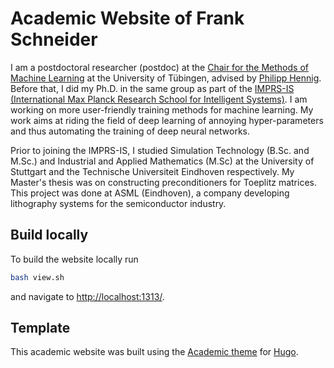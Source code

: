 # Academic Website of Frank Schneider

I am a postdoctoral researcher (postdoc) at the [Chair for the Methods of Machine Learning](https://uni-tuebingen.de/en/faculties/faculty-of-science/departments/computer-science/lehrstuehle/methods-of-machine-learning/ "Methods of Machine Learning") at the University of Tübingen, advised by [Philipp Hennig](https://uni-tuebingen.de/en/fakultaeten/mathematisch-naturwissenschaftliche-fakultaet/fachbereiche/informatik/lehrstuehle/methoden-des-maschinellen-lernens/personen/philipp-hennig/). Before that, I did my Ph.D. in the same group as part of the [IMPRS-IS (International Max Planck Research School for Intelligent Systems)](http://imprs.is.mpg.de "IMPRS-IS"). I am working on more user-friendly training methods for machine learning. My work aims at riding the field of deep learning of annoying hyper-parameters and thus automating the training of deep neural networks.

Prior to joining the IMPRS-IS, I studied Simulation Technology (B.Sc. and M.Sc.) and Industrial and Applied Mathematics (M.Sc) at the University of Stuttgart and the Technische Universiteit Eindhoven respectively. My Master's thesis was on constructing preconditioners for Toeplitz matrices. This project was done at ASML (Eindhoven), a company developing lithography systems for the semiconductor industry.

## Build locally

To build the website locally run

```bash
bash view.sh
```

and navigate to <http://localhost:1313/>.

## Template

This academic website was built using the [Academic theme](https://sourcethemes.com/academic/) for [Hugo](https://gohugo.io).
